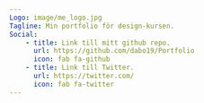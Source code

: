 ```yaml
---
Logo: image/me_logo.jpg
Tagline: Min portfolio för design-kursen.
Social:
    - title: Link till mitt github repo.
      url: https://github.com/dabo19/Portfolio
      icon: fab fa-github
    - title: Link till Twitter.
      url: https://twitter.com/
      icon: fab fa-twitter
---
```

